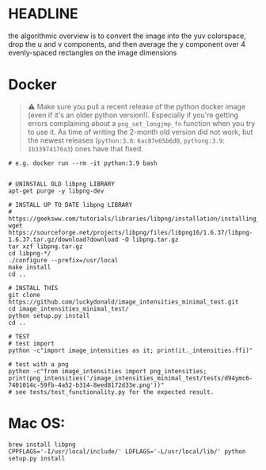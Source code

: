 # HEADLINE

the algorithmic overview is to convert the image into the yuv colorspace, drop the u and v components,
and then average the y component over 4 evenly-spaced rectangles on the image dimensions

# Docker
 
> ⚠️ Make sure you pull a recent release of the python docker image (even if it's an older python version!).
> Especially if you're getting errors complaining about a `png_set_longjmp_fn` function when you try to use it.
> As time of writing the 2-month old version did not work, but the newest releases (`python:3.6`: `6ac87e65b6d0`, `pythong:3.9`: `1b33974176a3`) ones have that fixed.  

```
# e.g. docker run --rm -it python:3.9 bash


# UNINSTALL OLD libpng LIBRARY
apt-get purge -y libpng-dev

# INSTALL UP TO DATE libpng LIBRARY
# https://geeksww.com/tutorials/libraries/libpng/installation/installing_libpng_on_ubuntu_linux.php
wget https://sourceforge.net/projects/libpng/files/libpng16/1.6.37/libpng-1.6.37.tar.gz/download?download -O libpng.tar.gz
tar xzf libpng.tar.gz
cd libpng-*/
./configure --prefix=/usr/local
make install
cd ..

# INSTALL THIS
git clone https://github.com/luckydonald/image_intensities_minimal_test.git
cd image_intensities_minimal_test/
python setup.py install
cd ..

# TEST
# test import
python -c"import image_intensities as it; print(it._intensities.ffi)"

# test with a png
python -c"from image_intensities import png_intensities; print(png_intensities('/image_intensities_minimal_test/tests/d94ymc6-7401014c-59fb-4a52-b314-8eed8172d33e.png'))"
# see tests/test_functionality.py for the expected result.
```

# Mac OS:
```
brew install libpng
CPPFLAGS='-I/usr/local/include/' LDFLAGS='-L/usr/local/lib/' python setup.py install
```
